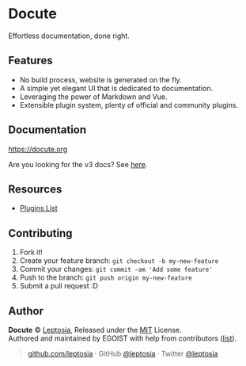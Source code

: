 
# Docute

Effortless documentation, done right.

## Features

- No build process, website is generated on the fly.
- A simple yet elegant UI that is dedicated to documentation.
- Leveraging the power of Markdown and Vue.
- Extensible plugin system, plenty of official and community plugins.

## Documentation

https://docute.org

Are you looking for the v3 docs? See [here](https://v3.docute.org).

## Resources

- [Plugins List](https://github.com/leptosia/docute-plugins)

## Contributing

1. Fork it!
2. Create your feature branch: `git checkout -b my-new-feature`
3. Commit your changes: `git commit -am 'Add some feature'`
4. Push to the branch: `git push origin my-new-feature`
5. Submit a pull request :D

## Author

**Docute** © [Leptosia](https://github.com/leptosia), Released under the [MIT](./LICENSE) License.<br>
Authored and maintained by EGOIST with help from contributors ([list](https://github.com/leptosia/docute/contributors)).

> [github.com/leptosia](https://github.com/leptosia) · GitHub [@leptosia](https://github.com/leptosia) · Twitter [@leptosia](https://twitter.com/leptosia)
